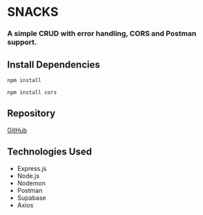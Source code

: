 # SNACKS
### A simple CRUD with error handling, CORS and Postman support.


## Install Dependencies

`npm install`

`npm install cors`

## Repository

[GitHub][1]

[1]: https://github.com/konynunez/snacks.git


## Technologies Used
- Express.js
- Node.js
- Nodemon
- Postman
- Supabase
- Axios
